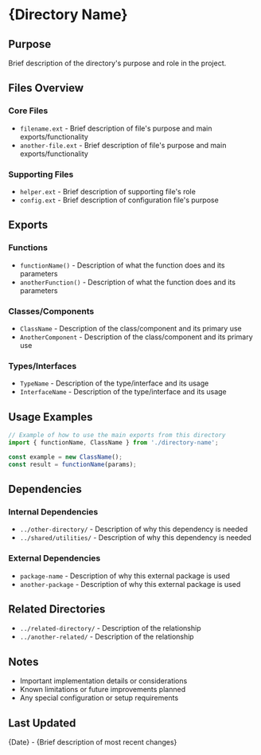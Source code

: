 # {Directory Name}

## Purpose

Brief description of the directory's purpose and role in the project.

## Files Overview

### Core Files
- `filename.ext` - Brief description of file's purpose and main exports/functionality
- `another-file.ext` - Brief description of file's purpose and main exports/functionality

### Supporting Files
- `helper.ext` - Brief description of supporting file's role
- `config.ext` - Brief description of configuration file's purpose

## Exports

### Functions
- `functionName()` - Description of what the function does and its parameters
- `anotherFunction()` - Description of what the function does and its parameters

### Classes/Components
- `ClassName` - Description of the class/component and its primary use
- `AnotherComponent` - Description of the class/component and its primary use

### Types/Interfaces
- `TypeName` - Description of the type/interface and its usage
- `InterfaceName` - Description of the type/interface and its usage

## Usage Examples

```javascript
// Example of how to use the main exports from this directory
import { functionName, ClassName } from './directory-name';

const example = new ClassName();
const result = functionName(params);
```

## Dependencies

### Internal Dependencies
- `../other-directory/` - Description of why this dependency is needed
- `../shared/utilities/` - Description of why this dependency is needed

### External Dependencies
- `package-name` - Description of why this external package is used
- `another-package` - Description of why this external package is used

## Related Directories

- `../related-directory/` - Description of the relationship
- `../another-related/` - Description of the relationship

## Notes

- Important implementation details or considerations
- Known limitations or future improvements planned
- Any special configuration or setup requirements

## Last Updated

{Date} - {Brief description of most recent changes}